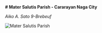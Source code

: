 **# Mater Salutis Parish - Cararayan Naga City**

*Aiko A. Sato 9-Brebeuf*

![Mater Salutis Parish](https://www.google.com/url?sa=i&url=https%3A%2F%2Fwww.parishph.com%2F2018%2F06%2Fmater-salutis-parish-naga-city.html&psig=AOvVaw1xkD1m40jIssZncPdQ0YmO&ust=1701411142718000&source=images&cd=vfe&opi=89978449&ved=0CBIQjRxqFwoTCPD5u7aL64IDFQAAAAAdAAAAABAb)

